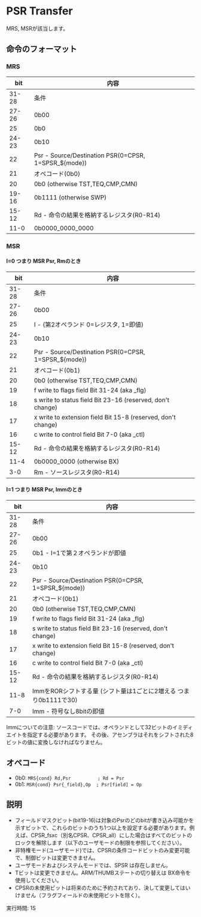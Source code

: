 # PSR Transfer

MRS, MSRが該当します。

## 命令のフォーマット

### MRS

 bit  |  内容
---- | ----
31-28 | 条件
27-26 | 0b00
25 | 0b0
24-23 | 0b10
22 | Psr - Source/Destination PSR(0=CPSR, 1=SPSR_${mode})
21 | オペコード(0b0)
20 | 0b0 (otherwise TST,TEQ,CMP,CMN)
19-16 | 0b1111 (otherwise SWP)
15-12 | Rd - 命令の結果を格納するレジスタ(R0-R14)
11-0 | 0b0000_0000_0000

### MSR

#### I=0 つまり MSR Psr, Rmのとき

 bit  |  内容
---- | ----
31-28 | 条件
27-26 | 0b00
25 | I - (第2オペランド 0=レジスタ, 1=即値)
24-23 | 0b10
22 | Psr - Source/Destination PSR(0=CPSR, 1=SPSR_${mode})
21 | オペコード(0b1)
20 | 0b0 (otherwise TST,TEQ,CMP,CMN)
19 | f  write to flags field     Bit 31-24 (aka _flg)
18 | s  write to status field    Bit 23-16 (reserved, don't change) 
17 | x  write to extension field Bit 15-8  (reserved, don't change)
16 | c  write to control field   Bit 7-0   (aka _ctl) 
15-12 | Rd - 命令の結果を格納するレジスタ(R0-R14)
11-4 | 0b0000_0000 (otherwise BX)
3-0 | Rm - ソースレジスタ(R0-R14)

#### I=1 つまり MSR Psr, Immのとき

 bit  |  内容
---- | ----
31-28 | 条件
27-26 | 0b00
25 | 0b1 - I=1で第２オペランドが即値
24-23 | 0b10
22 | Psr - Source/Destination PSR(0=CPSR, 1=SPSR_${mode})
21 | オペコード(0b1)
20 | 0b0 (otherwise TST,TEQ,CMP,CMN)
19 | f  write to flags field     Bit 31-24 (aka _flg)
18 | s  write to status field    Bit 23-16 (reserved, don't change) 
17 | x  write to extension field Bit 15-8  (reserved, don't change)
16 | c  write to control field   Bit 7-0   (aka _ctl) 
15-12 | Rd - 命令の結果を格納するレジスタ(R0-R14)
11-8 | ImmをRORシフトする量 (シフト量は1ごとに2増える つまり0b1111で30)
7-0 | Imm - 符号なし8bitの即値

Immについての注意: ソースコードでは、オペランドとして32ビットのイミディエイトを指定する必要があります。 その後、アセンブラはそれをシフトされた8ビットの値に変換しなければなりません。

## オペコード

- 0b0: `MRS{cond} Rd,Psr          ; Rd = Psr`
- 0b1: `MSR{cond} Psr{_field},Op  ; Psr[field] = Op`

## 説明

- フィールドマスクビット(bit19-16)は対象のPsrのどのbitが書き込み可能かを示すビットで、これらのビットのうち1つ以上を設定する必要があります。例えば、CPSR_fsxc（別名CPSR、CPSR_all）にした場合はすべてのビットのロックを解除します（以下のユーザモードの制限を参照してください）。
- 非特権モード(ユーザモード)では、CPSRの条件コードビットのみ変更可能で、制御ビットは変更できません。
- ユーザモードおよびシステムモードでは、SPSR は存在しません。
- Tビットは変更できません。ARM/THUMBステートの切り替えは BX命令を使用してください。
- CPSRの未使用ビットは将来のために予約されており、決して変更してはいけません（フラグフィールドの未使用ビットを除く）。

実行時間: 1S
